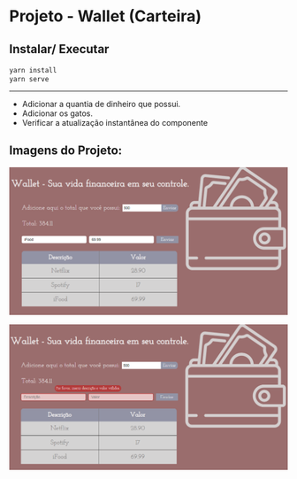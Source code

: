 # Projeto - Wallet (Carteira)

## Instalar/ Executar
```
yarn install
yarn serve
```

___________________

 - Adicionar a quantia de dinheiro que possui.
 - Adicionar os gatos.
 - Verificar a atualização instantânea do componente

 ## Imagens do Projeto:

 [![tela1](https://raw.githubusercontent.com/rickson-simoes/Vue_Wallet/master/imgs_exemplares/img1.png "Aplicativo com os valores")](https://raw.githubusercontent.com/rickson-simoes/Vue_Wallet/master/imgs_exemplares/img1.png "img1")

 [![tela2](https://raw.githubusercontent.com/rickson-simoes/Vue_Wallet/master/imgs_exemplares/img2.png "Erro ao não digitar nada")](https://raw.githubusercontent.com/rickson-simoes/Vue_Wallet/master/imgs_exemplares/img2.png "img2")